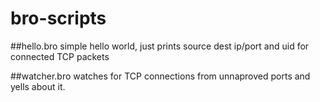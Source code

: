 # bro-scripts

##hello.bro 
simple hello world, just prints source dest ip/port and uid for connected TCP packets

##watcher.bro
watches for TCP connections from unnaproved ports and yells about it.
